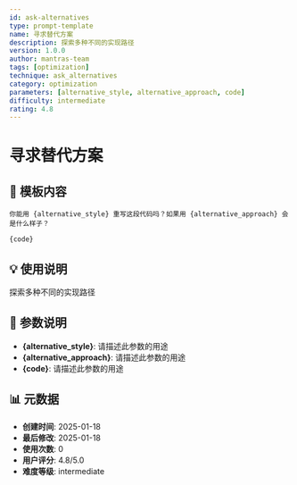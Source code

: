 ```yaml
---
id: ask-alternatives
type: prompt-template
name: 寻求替代方案
description: 探索多种不同的实现路径
version: 1.0.0
author: mantras-team
tags: [optimization]
technique: ask_alternatives
category: optimization
parameters: [alternative_style, alternative_approach, code]
difficulty: intermediate
rating: 4.8
---
```


# 寻求替代方案

## 📝 模板内容

```
你能用 {alternative_style} 重写这段代码吗？如果用 {alternative_approach} 会是什么样子？

{code}
```

## 💡 使用说明

探索多种不同的实现路径

## 🎯 参数说明

- **{alternative_style}**: 请描述此参数的用途
- **{alternative_approach}**: 请描述此参数的用途
- **{code}**: 请描述此参数的用途

## 📊 元数据

- **创建时间**: 2025-01-18
- **最后修改**: 2025-01-18
- **使用次数**: 0
- **用户评分**: 4.8/5.0
- **难度等级**: intermediate